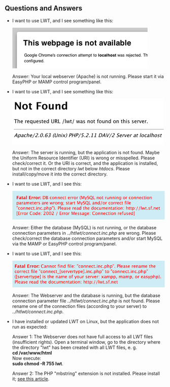 ## Questions and Answers

*   I want to use LWT, and I see something like this:  
      
    ![Image](../img/prob1.png)  
      
    Answer: Your local webserver (Apache) is not running. Please start it via EasyPHP or MAMP control program/panel.  
      
    
*   I want to use LWT, and I see something like this:  
      
    ![Image](../img/prob2.png)  
      
    Answer: The server is running, but the application is not found. Maybe the Uniform Resource Identifier (URI) is wrong or misspelled. Please check/correct it. Or the URI is correct, and the application is installed, but not in the correct directory _lwt_ below _htdocs_. Please install/copy/move it into the correct directory.  
      
    
*   I want to use LWT, and I see this:  
      
    ![Image](../img/prob3.png)  
      
    Answer: Either the database (MySQL) is not running, or the database connection parameters in _../htlwt/connect.inc.php_ are wrong. Please check/correct the database connection parameters and/or start MySQL via the MAMP or EasyPHP control program/panel.  
      
    
*   I want to use LWT, and I see this:  
      
    ![Image](../img/prob4.png)  
      
    Answer: The Webserver and the database is running, but the database connection parameter file _../htlwt/connect.inc.php_ is not found. Please rename one of the connection files (according to your server) to _../htlwt/connect.inc.php_.  
      
    
*   I have installed or updated LWT on Linux, but the application does not run as expected:  
      
    Answer 1: The Webserver does not have full access to all LWT files (insufficient rights). Open a terminal window, go to the directory where the directory "lwt" has been created with all LWT files, e. g.  
    **cd /var/www/html**  
    Now execute:  
    **sudo chmod -R 755 lwt**.  
      
    Answer 2: The PHP "mbstring" extension is not installed. Please install it; [see this article](https://askubuntu.com/questions/491629/how-to-install-php-mbstring-extension-in-ubuntu).